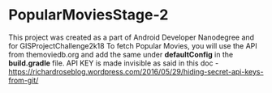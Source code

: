 # PopularMoviesStage-2
This project was created as a part of Android Developer Nanodegree and for GISProjectChallenge2k18
To fetch Popular Movies, you will use the API from themoviedb.org and add the same under **defaultConfig** in the **build.gradle** file. 
API KEY is made invisible as said in this doc - https://richardroseblog.wordpress.com/2016/05/29/hiding-secret-api-keys-from-git/
